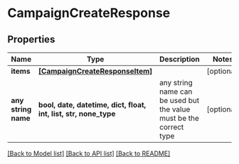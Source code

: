 # CampaignCreateResponse


## Properties
Name | Type | Description | Notes
------------ | ------------- | ------------- | -------------
**items** | [**[CampaignCreateResponseItem]**](CampaignCreateResponseItem.md) |  | [optional] 
**any string name** | **bool, date, datetime, dict, float, int, list, str, none_type** | any string name can be used but the value must be the correct type | [optional]

[[Back to Model list]](../README.md#documentation-for-models) [[Back to API list]](../README.md#documentation-for-api-endpoints) [[Back to README]](../README.md)


